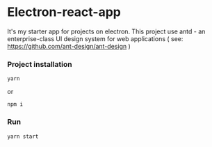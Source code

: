 # Electron-react-app

It's my starter app for projects on electron. This project use antd - an enterprise-class UI design system for web applications ( see: https://github.com/ant-design/ant-design )

### Project installation

    yarn

or

    npm i

### Run

    yarn start
